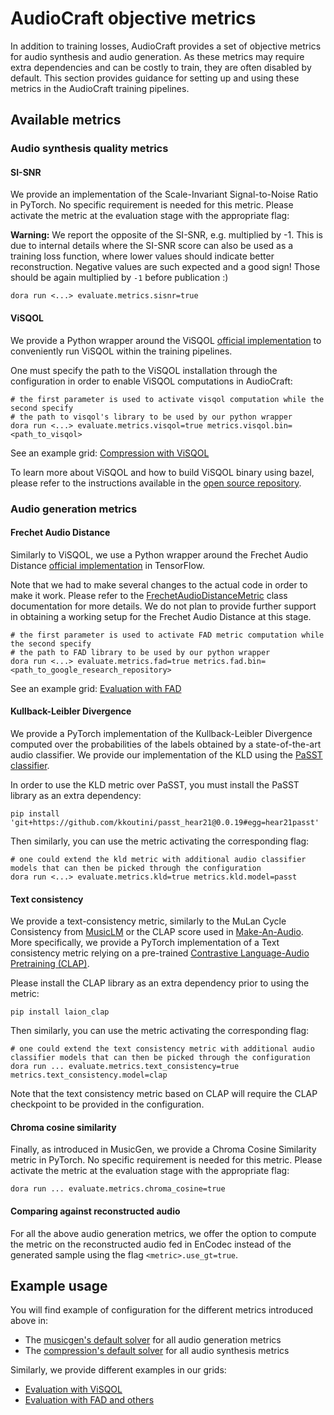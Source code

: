 # AudioCraft objective metrics

In addition to training losses, AudioCraft provides a set of objective metrics
for audio synthesis and audio generation. As these metrics may require
extra dependencies and can be costly to train, they are often disabled by default.
This section provides guidance for setting up and using these metrics in
the AudioCraft training pipelines.

## Available metrics

### Audio synthesis quality metrics

#### SI-SNR

We provide an implementation of the Scale-Invariant Signal-to-Noise Ratio in PyTorch.
No specific requirement is needed for this metric. Please activate the metric at the
evaluation stage with the appropriate flag:

**Warning:** We report the opposite of the SI-SNR, e.g. multiplied by -1. This is due to internal 
    details where the SI-SNR score can also be used as a training loss function, where lower
    values should indicate better reconstruction. Negative values are such expected and a good sign! Those should be again multiplied by `-1` before publication :)

```shell
dora run <...> evaluate.metrics.sisnr=true
```

#### ViSQOL

We provide a Python wrapper around the ViSQOL [official implementation](https://github.com/google/visqol)
to conveniently run ViSQOL within the training pipelines.

One must specify the path to the ViSQOL installation through the configuration in order
to enable ViSQOL computations in AudioCraft:

```shell
# the first parameter is used to activate visqol computation while the second specify
# the path to visqol's library to be used by our python wrapper
dora run <...> evaluate.metrics.visqol=true metrics.visqol.bin=<path_to_visqol>
```

See an example grid: [Compression with ViSQOL](../audiocraft/grids/compression/encodec_musicgen_32khz.py)

To learn more about ViSQOL and how to build ViSQOL binary using bazel, please refer to the
instructions available in the [open source repository](https://github.com/google/visqol).

### Audio generation metrics

#### Frechet Audio Distance

Similarly to ViSQOL, we use a Python wrapper around the Frechet Audio Distance
[official implementation](https://github.com/google-research/google-research/tree/master/frechet_audio_distance)
in TensorFlow.

Note that we had to make several changes to the actual code in order to make it work.
Please refer to the [FrechetAudioDistanceMetric](../audiocraft/metrics/fad.py) class documentation
for more details. We do not plan to provide further support in obtaining a working setup for the
Frechet Audio Distance at this stage.

```shell
# the first parameter is used to activate FAD metric computation while the second specify
# the path to FAD library to be used by our python wrapper
dora run <...> evaluate.metrics.fad=true metrics.fad.bin=<path_to_google_research_repository>
```

See an example grid: [Evaluation with FAD](../audiocraft/grids/musicgen/musicgen_pretrained_32khz_eval.py)

#### Kullback-Leibler Divergence

We provide a PyTorch implementation of the Kullback-Leibler Divergence computed over the probabilities
of the labels obtained by a state-of-the-art audio classifier. We provide our implementation of the KLD
using the [PaSST classifier](https://github.com/kkoutini/PaSST).

In order to use the KLD metric over PaSST, you must install the PaSST library as an extra dependency:
```shell
pip install 'git+https://github.com/kkoutini/passt_hear21@0.0.19#egg=hear21passt'
```

Then similarly, you can use the metric activating the corresponding flag:

```shell
# one could extend the kld metric with additional audio classifier models that can then be picked through the configuration
dora run <...> evaluate.metrics.kld=true metrics.kld.model=passt
```

#### Text consistency

We provide a text-consistency metric, similarly to the MuLan Cycle Consistency from
[MusicLM](https://arxiv.org/pdf/2301.11325.pdf) or the CLAP score used in
[Make-An-Audio](https://arxiv.org/pdf/2301.12661v1.pdf).
More specifically, we provide a PyTorch implementation of a Text consistency metric
relying on a pre-trained [Contrastive Language-Audio Pretraining (CLAP)](https://github.com/LAION-AI/CLAP).

Please install the CLAP library as an extra dependency prior to using the metric:
```shell
pip install laion_clap
```

Then similarly, you can use the metric activating the corresponding flag:

```shell
# one could extend the text consistency metric with additional audio classifier models that can then be picked through the configuration
dora run ... evaluate.metrics.text_consistency=true metrics.text_consistency.model=clap
```

Note that the text consistency metric based on CLAP will require the CLAP checkpoint to be
provided in the configuration.

#### Chroma cosine similarity

Finally, as introduced in MusicGen, we provide a Chroma Cosine Similarity metric in PyTorch.
No specific requirement is needed for this metric. Please activate the metric at the
evaluation stage with the appropriate flag:

```shell
dora run ... evaluate.metrics.chroma_cosine=true
```

#### Comparing against reconstructed audio

For all the above audio generation metrics, we offer the option to compute the metric on the reconstructed audio
fed in EnCodec instead of the generated sample using the flag `<metric>.use_gt=true`.

## Example usage

You will find example of configuration for the different metrics introduced above in:
* The [musicgen's default solver](../config/solver/musicgen/default.yaml) for all audio generation metrics
* The [compression's default solver](../config/solver/compression/default.yaml) for all audio synthesis metrics

Similarly, we provide different examples in our grids:
* [Evaluation with ViSQOL](../audiocraft/grids/compression/encodec_musicgen_32khz.py)
* [Evaluation with FAD and others](../audiocraft/grids/musicgen/musicgen_pretrained_32khz_eval.py)

